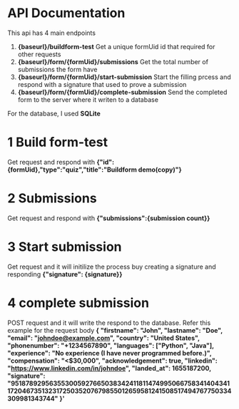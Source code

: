 # API Documentation
This api has 4 main endpoints
1. **{baseurl}/buildform-test** Get a unique formUid id that required for other requests
2. **{baseurl}/form/{formUid}/submissions** Get the total number of submissions the form have
3. **{baseurl}/form/{formUid}/start-submission** Start the filling prcess and respond with a signature that used to prove a submission
4. **{baseurl}/form/{formUid}/complete-submission** Send the completed form to the server where it writen to a database

For the database, I used **SQLite**

# 1 Build form-test
Get request and respond with **{"id":{formUid},"type":"quiz","title":"Buildform demo(copy)"}**
# 2 Submissions
Get request and respond with **{"submissions":{submission count}}**
# 3 Start submission
Get request and it will initilize the process buy creating a signature and responding **{"signature": {signature}}**
# 4 complete submission
POST request and it will write the respond to the database. Refer this example for the request body
**{ "firstname": "John", "lastname": "Doe", "email": "johndoe@example.com", "country": "United States", "phonenumber": "+1234567890", "languages": ["Python", "Java"], "experience": "No experience (I have never programmed before.)", "compensation": "<$30,000", "acknowledgement": true, "linkedin": "https://www.linkedin.com/in/johndoe", "landed_at": 1655187200, "signature": "95187892956355300592766503834241181147499506675834140434117204673513231725035207679855012659581241508517494767750334309981343744" }'**